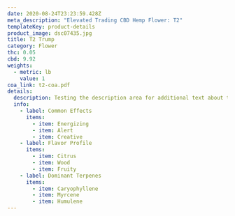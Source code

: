 ```yaml
---
date: 2020-08-24T23:23:59.428Z
meta_description: "Elevated Trading CBD Hemp Flower: T2"
templateKey: product-details
product_image: dsc07435.jpg
title: T2 Trump
category: Flower
thc: 0.05
cbd: 9.92
weights:
  - metric: lb
    value: 1
coa_link: t2-coa.pdf
details:
  description: Testing the description area for additional text about the product.
  info:
    - label: Common Effects
      items:
        - item: Energizing
        - item: Alert
        - item: Creative
    - label: Flavor Profile
      items:
        - item: Citrus
        - item: Wood
        - item: Fruity
    - label: Dominant Terpenes
      items:
        - item: Caryophyllene
        - item: Myrcene
        - item: Humulene
---
```

